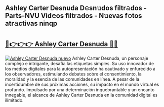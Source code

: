 ## Ashley Carter Desnuda D𝚎sn𝚞dos filtr𝚊dos - Parts-NVU Vid𝚎os filtr𝚊dos - N𝚞evas f𝚘tos atr𝚊ctivas ninqp

# <h2><a href="http://mbaacua.tromn.icu/?c=Ashley+Carter+Desnuda">🔗👉👉👉 Ashley Carter Desnuda 🔗🔗</a></h2>

[![Ashley Carter Desnuda nuevo](https://i.imgur.com/pEAQMta.gif)](http://mbaacua.tromn.icu/?c=Ashley+Carter+Desnuda)
Ashley Carter Desnuda, un personaje complejo e intrigante, desafía las etiquetas simples. Su uso innovador de los medios digitales para la autopresentación ha cautivado y enfurecido a los observadores, estimulando debates sobre el consentimiento, la moralidad y la esencia de las comunidades en línea. A pesar de la incertidumbre de sus próximas acciones, su impacto en el mundo virtual es profundo. Impulsado por una determinación inquebrantable y un encanto innegable, el alcance de Ashley Carter Desnuda en la comunidad digital es ilimitado.

